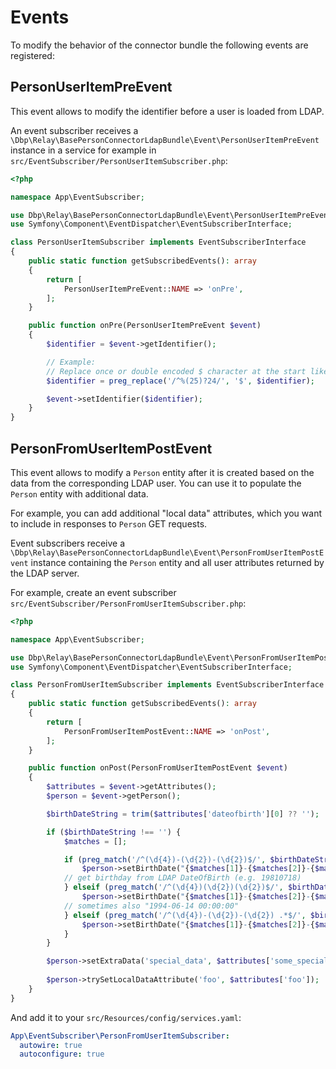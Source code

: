 # Events

To modify the behavior of the connector bundle the following events are registered:

## PersonUserItemPreEvent

This event allows to modify the identifier before a user is loaded from LDAP.

An event subscriber receives a `\Dbp\Relay\BasePersonConnectorLdapBundle\Event\PersonUserItemPreEvent` instance
in a service for example in `src/EventSubscriber/PersonUserItemSubscriber.php`:

```php
<?php

namespace App\EventSubscriber;

use Dbp\Relay\BasePersonConnectorLdapBundle\Event\PersonUserItemPreEvent;
use Symfony\Component\EventDispatcher\EventSubscriberInterface;

class PersonUserItemSubscriber implements EventSubscriberInterface
{
    public static function getSubscribedEvents(): array
    {
        return [
            PersonUserItemPreEvent::NAME => 'onPre',
        ];
    }

    public function onPre(PersonUserItemPreEvent $event)
    {
        $identifier = $event->getIdentifier();

        // Example:
        // Replace once or double encoded $ character at the start like "%2524F1234" or "%24F1234"
        $identifier = preg_replace('/^%(25)?24/', '$', $identifier);

        $event->setIdentifier($identifier);
    }
}
```

## PersonFromUserItemPostEvent

This event allows to modify a `Person` entity after it is created based on the data from the corresponding LDAP user.
You can use it to populate the `Person` entity with additional data.

For example, you can add additional "local data" attributes, which you want to include in responses to `Person` GET requests.

Event subscribers receive a `\Dbp\Relay\BasePersonConnectorLdapBundle\Event\PersonFromUserItemPostEvent` instance containing the `Person` entity and all user attributes returned by the LDAP server.

For example, create an event subscriber `src/EventSubscriber/PersonFromUserItemSubscriber.php`:

```php
<?php

namespace App\EventSubscriber;

use Dbp\Relay\BasePersonConnectorLdapBundle\Event\PersonFromUserItemPostEvent;
use Symfony\Component\EventDispatcher\EventSubscriberInterface;

class PersonFromUserItemSubscriber implements EventSubscriberInterface
{
    public static function getSubscribedEvents(): array
    {
        return [
            PersonFromUserItemPostEvent::NAME => 'onPost',
        ];
    }

    public function onPost(PersonFromUserItemPostEvent $event)
    {
        $attributes = $event->getAttributes();
        $person = $event->getPerson();

        $birthDateString = trim($attributes['dateofbirth'][0] ?? '');

        if ($birthDateString !== '') {
            $matches = [];

            if (preg_match('/^(\d{4})-(\d{2})-(\d{2})$/', $birthDateString, $matches)) {
                $person->setBirthDate("{$matches[1]}-{$matches[2]}-{$matches[3]}");
            // get birthday from LDAP DateOfBirth (e.g. 19810718)
            } elseif (preg_match('/^(\d{4})(\d{2})(\d{2})$/', $birthDateString, $matches)) {
                $person->setBirthDate("{$matches[1]}-{$matches[2]}-{$matches[3]}");
            // sometimes also "1994-06-14 00:00:00"
            } elseif (preg_match('/^(\d{4})-(\d{2})-(\d{2}) .*$/', $birthDateString, $matches)) {
                $person->setBirthDate("{$matches[1]}-{$matches[2]}-{$matches[3]}");
            }
        }

        $person->setExtraData('special_data', $attributes['some_special_attribute'] ?? '');
        
        $person->trySetLocalDataAttribute('foo', $attributes['foo']);
    }
}
```

And add it to your `src/Resources/config/services.yaml`:

```yaml
App\EventSubscriber\PersonFromUserItemSubscriber:
  autowire: true
  autoconfigure: true
```
